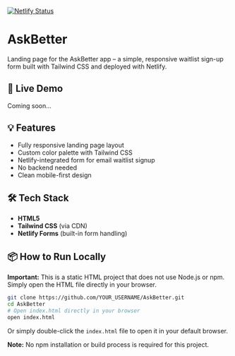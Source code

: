 [![Netlify Status](https://api.netlify.com/api/v1/badges/a8db1e9d-6a59-4d62-9bab-8863a681ed14/deploy-status)](https://app.netlify.com/sites/delightful-kringle-d7bbcd/deploys)
# AskBetter

Landing page for the AskBetter app – a simple, responsive waitlist sign-up form built with Tailwind CSS and deployed with Netlify.

## 🚀 Live Demo

Coming soon...

## 💡 Features

- Fully responsive landing page layout
- Custom color palette with Tailwind CSS
- Netlify-integrated form for email waitlist signup
- No backend needed
- Clean mobile-first design

## 🛠 Tech Stack

- **HTML5**
- **Tailwind CSS** (via CDN)
- **Netlify Forms** (built-in form handling)

## 📦 How to Run Locally

**Important:** This is a static HTML project that does not use Node.js or npm. Simply open the HTML file directly in your browser.

```bash
git clone https://github.com/YOUR_USERNAME/AskBetter.git
cd AskBetter
# Open index.html directly in your browser
open index.html
```

Or simply double-click the `index.html` file to open it in your default browser.

**Note:** No npm installation or build process is required for this project.